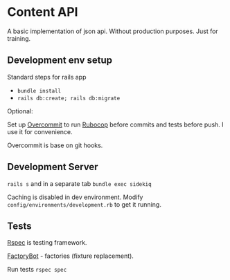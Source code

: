 # Content API

A basic implementation of json api. Without production purposes. Just for training.

## Development env setup

Standard steps for rails app
* ```bundle install```
* ```rails db:create; rails db:migrate```

Optional:

Set up [Overcommit](https://github.com/sds/overcommit/)
to run [Rubocop](https://github.com/rubocop-hq/rubocop) before commits and tests before push. I use it for convenience. 

Overcommit is base on git hooks.

## Development Server

```rails s``` and in a separate tab ```bundle exec sidekiq```

Caching is disabled in dev environment. Modify  ```config/environments/development.rb``` to get it running.

## Tests

[Rspec](https://github.com/rspec/rspec-rails/) is testing framework.

[FactoryBot](https://github.com/thoughtbot/factory_bot/) - factories (fixture replacement). 

Run tests ```rspec spec```
